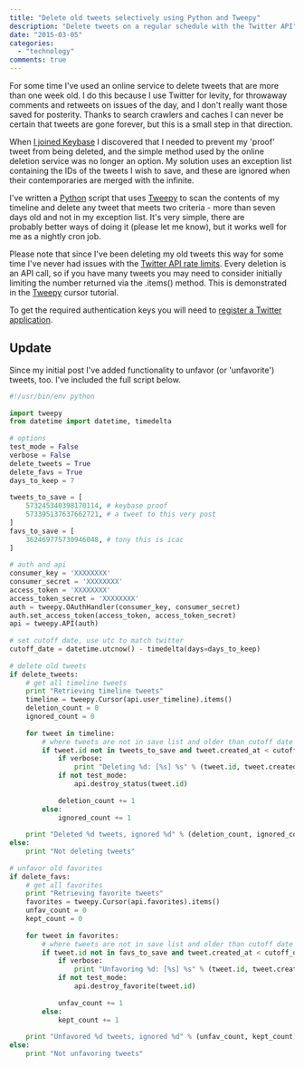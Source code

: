 ```yaml
---
title: "Delete old tweets selectively using Python and Tweepy"
description: "Delete tweets on a regular schedule with the Twitter API"
date: "2015-03-05"
categories: 
  - "technology"
comments: true
---
```

For some time I've used an online service to delete tweets that are more than one week old. I do this because I use Twitter for levity, for throwaway comments and retweets on issues of the day, and I don't really want those saved for posterity. Thanks to search crawlers and caches I can never be certain that tweets are gone forever, but this is a small step in that direction.

When [I joined Keybase](//keybase.io/imathew "imathew @ Keybase") I discovered that I needed to prevent my 'proof' tweet from being deleted, and the simple method used by the online deletion service was no longer an option. My solution uses an exception list containing the IDs of the tweets I wish to save, and these are ignored when their contemporaries are merged with the infinite.

I've written a [Python](//www.python.org/ "Python") script that uses [Tweepy](//www.tweepy.org/ "Tweepy") to scan the contents of my timeline and delete any tweet that meets two criteria - more than seven days old and not in my exception list. It's very simple, there are probably better ways of doing it (please let me know), but it works well for me as a nightly cron job.

Please note that since I've been deleting my old tweets this way for some time I've never had issues with the [Twitter API rate limits](//dev.twitter.com/rest/public/rate-limiting "Twitter API rate limits"). Every deletion is an API call, so if you have many tweets you may need to consider initially limiting the number returned via the .items() method. This is demonstrated in the [Tweepy](//tweepy.readthedocs.org/en/v3.2.0/cursor_tutorial.html "Cursor tutorial") cursor tutorial.

To get the required authentication keys you will need to [register a Twitter application](//apps.twitter.com/ "Register app").

## Update

Since my initial post I've added functionality to unfavor (or 'unfavorite') tweets, too. I've included the full script below.

``` python
#!/usr/bin/env python
 
import tweepy
from datetime import datetime, timedelta
 
# options
test_mode = False
verbose = False
delete_tweets = True
delete_favs = True
days_to_keep = 7
 
tweets_to_save = [
	573245340398170114, # keybase proof
	573395137637662721, # a tweet to this very post
]
favs_to_save = [
	362469775730946048, # tony this is icac
]
 
# auth and api
consumer_key = 'XXXXXXXX'
consumer_secret = 'XXXXXXXX'
access_token = 'XXXXXXXX'
access_token_secret = 'XXXXXXXX'
auth = tweepy.OAuthHandler(consumer_key, consumer_secret)
auth.set_access_token(access_token, access_token_secret)
api = tweepy.API(auth)
 
# set cutoff date, use utc to match twitter
cutoff_date = datetime.utcnow() - timedelta(days=days_to_keep)
 
# delete old tweets
if delete_tweets:
	# get all timeline tweets
	print "Retrieving timeline tweets"
	timeline = tweepy.Cursor(api.user_timeline).items()
	deletion_count = 0
	ignored_count = 0
 
	for tweet in timeline:
		# where tweets are not in save list and older than cutoff date
		if tweet.id not in tweets_to_save and tweet.created_at < cutoff_date:
			if verbose:
				print "Deleting %d: [%s] %s" % (tweet.id, tweet.created_at, tweet.text)
			if not test_mode:
				api.destroy_status(tweet.id)
			 
			deletion_count += 1
		else:
			ignored_count += 1
 
	print "Deleted %d tweets, ignored %d" % (deletion_count, ignored_count)
else:
	print "Not deleting tweets"
	 
# unfavor old favorites
if delete_favs:
	# get all favorites
	print "Retrieving favorite tweets"
	favorites = tweepy.Cursor(api.favorites).items()
	unfav_count = 0
	kept_count = 0
 
	for tweet in favorites:
		# where tweets are not in save list and older than cutoff date
		if tweet.id not in favs_to_save and tweet.created_at < cutoff_date:
			if verbose:
				print "Unfavoring %d: [%s] %s" % (tweet.id, tweet.created_at, tweet.text)
			if not test_mode:
				api.destroy_favorite(tweet.id)
			 
			unfav_count += 1
		else:
			kept_count += 1
 
	print "Unfavored %d tweets, ignored %d" % (unfav_count, kept_count)
else:
	print "Not unfavoring tweets"
```
